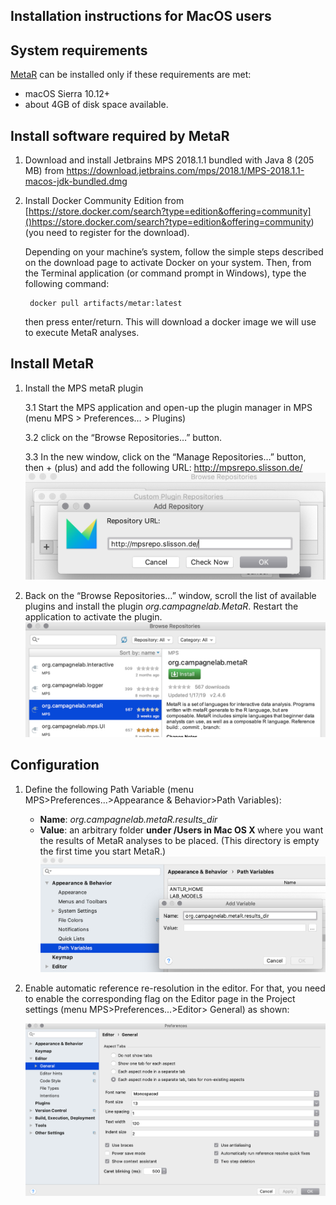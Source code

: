 ## Installation instructions for MacOS users

System requirements
-
[MetaR](https://github.com/manuelesimi/MetaR) can be installed only if these requirements are met:
* macOS Sierra 10.12+
* about 4GB of disk space available.

Install software required by MetaR
-
1. Download and install Jetbrains MPS 2018.1.1 bundled with Java 8 (205 MB) from https://download.jetbrains.com/mps/2018.1/MPS-2018.1.1-macos-jdk-bundled.dmg

2. Install Docker Community Edition from [https://store.docker.com/search?type=edition&offering=community]()https://store.docker.com/search?type=edition&offering=community) (you need to register for the download). 

    Depending on your machine’s system, follow the simple steps described on the download page to activate Docker on your system. Then, from the Terminal application (or command prompt in Windows), type the following command:

        docker pull artifacts/metar:latest

    then press enter/return. This will download a docker image we will use to execute MetaR analyses.
   
Install MetaR
-    
1. Install the MPS metaR plugin
    
    3.1 Start the MPS application and open-up the plugin manager in MPS (menu MPS > Preferences… > Plugins)
    
    3.2 click on the “Browse Repositories…” button.
    
    3.3 In the new window, click on the “Manage Repositories…” button, then + (plus) and add the following URL: http://mpsrepo.slisson.de/
    ![Repo](images/AddRepo.png)
    
2. Back on the “Browse Repositories…” window, scroll the list of available plugins and install the plugin _org.campagnelab.MetaR_. Restart the application to activate the plugin.
    ![PluginInstall](images/MetaRPlugin.png)

Configuration
-    

1. Define the following Path Variable (menu MPS&gt;Preferences...&gt;Appearance &amp; Behavior&gt;Path Variables):
    * **Name**: _org.campagnelab.metaR.results_dir_
    * **Value**: an arbitrary folder <strong>under /Users in Mac OS X </strong>where you want the results of MetaR analyses to be placed. (This directory is
                    empty the first time you start MetaR.)
    ![PluginInstall](images/AddVariable.png)

2. Enable automatic reference re-resolution in the editor. For that, you need to enable the corresponding flag
   on the Editor page in the Project settings (menu MPS&gt;Preferences...&gt;Editor&gt; General) as shown: 
   
   ![QuickRef](images/EnableQuickRefResolution.png)
